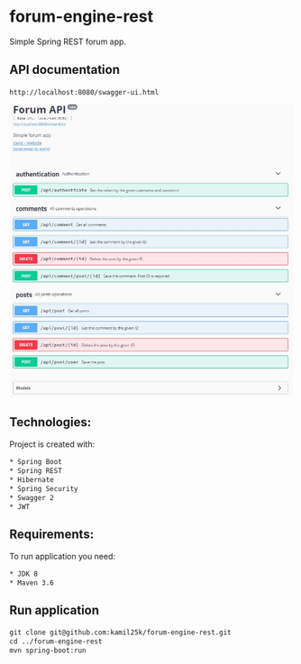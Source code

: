 # forum-engine-rest
Simple Spring REST forum app.

## API documentation
`http://localhost:8080/swagger-ui.html`

![](screenshot/swagger.JPG)


## Technologies:
Project is created with:
```
* Spring Boot
* Spring REST
* Hibernate
* Spring Security
* Swagger 2
* JWT
```

## Requirements:
To run application you need:
```
* JDK 8
* Maven 3.6
```

## Run application
```
git clone git@github.com:kamil25k/forum-engine-rest.git
cd ../forum-engine-rest
mvn spring-boot:run
```
